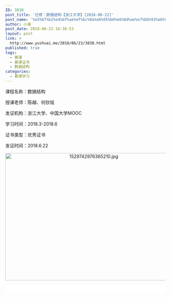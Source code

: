 ```yaml
---
ID: 3830
post_title: '已修：数据结构【浙江大学】[2018-06-22]'
post_name: '%e5%b7%b2%e4%bf%ae%ef%bc%9a%e6%95%b0%e6%8d%ae%e7%bb%93%e6%9e%84%e3%80%90%e6%b5%99%e6%b1%9f%e5%a4%a7%e5%ad%a6%e3%80%912018-06-22'
author: 小奥
post_date: 2018-06-23 16:36:53
layout: post
link: >
  http://www.yushuai.me/2018/06/23/3830.html
published: true
tags:
  - 慕课
  - 慕课证书
  - 数据结构
categories:
  - 慕课学习
---
```

<p>课程名称：数据结构</p><p>授课老师：陈越、何钦铭</p><p>发证机构：浙江大学、中国大学MOOC</p><p>学习时间：2018.3-2018.6</p><p>证书类型：优秀证书</p><p>发证时间：2018.6.22</p><p style="text-align: center;"><img src="/wp-content/uploads/image/20180623/1529742976365210.jpg" title="1529742976365210.jpg" alt="1529742976365210.jpg" width="540" height="400"/></p><p style="box-sizing: border-box; margin-top: 0px; margin-bottom: 15px; padding: 0px; border: 0px; outline: 0px; vertical-align: baseline; background: rgb(255, 255, 255); word-wrap: break-word; line-height: 1.8em; color: rgb(65, 65, 65); font-family: &quot;Open Sans&quot;, &quot;Helvetica Neue&quot;, Helvetica, Arial, sans-serif; white-space: normal;"><br/></p>